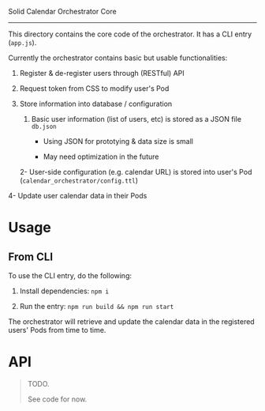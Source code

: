 Solid Calendar Orchestrator Core

------

This directory contains the core code of the orchestrator. It has a CLI entry (`app.js`).

Currently the orchestrator contains basic but usable functionalities:

1. Register & de-register users through (RESTful) API

2. Request token from CSS to modify user's Pod

3. Store information into database / configuration
   
   1. Basic user information (list of users, etc) is stored as a JSON file `db.json`
      
      - Using JSON for prototying & data size is small
      
      - May need optimization in the future
   
   2- User-side configuration (e.g. calendar URL) is stored into user's Pod (`calendar_orchestrator/config.ttl`)

4- Update user calendar data in their Pods

# Usage

## From CLI

To use the CLI entry, do the following:

1. Install dependencies: `npm i`

2. Run the entry: `npm run build && npm run start`

The orchestrator will retrieve and update the calendar data in the registered users' Pods from time to time.

# API

> TODO.
> 
> See code for now.
